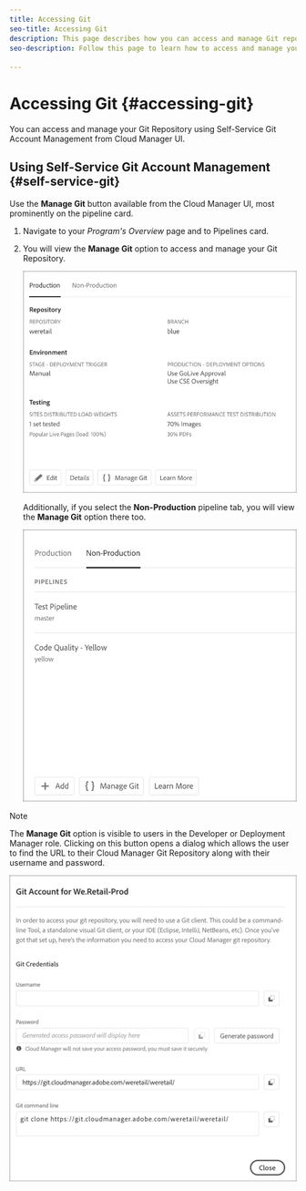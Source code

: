 ```yaml
---
title: Accessing Git
seo-title: Accessing Git
description: This page describes how you can access and manage Git repository.
seo-description: Follow this page to learn how to access and manage your Git repository.

---
```


# Accessing Git {#accessing-git}

You can access and manage your Git Repository using Self-Service Git Account Management from Cloud Manager UI.

## Using Self-Service Git Account Management {#self-service-git}

Use the **Manage Git** button available from the Cloud Manager UI, most prominently on the pipeline card.

1. Navigate to your *Program's Overview* page and to Pipelines card.

1. You will view the **Manage Git** option to access and manage your Git Repository.

   ![](assets/manage-git1.png)

   Additionally, if you select the **Non-Production** pipeline tab, you will view the **Manage Git** option there too.

   ![](assets/manage-git-new2.png)

>[!NOTE]
>
>The **Manage Git** option is visible to users in the Developer or Deployment Manager role. Clicking on this button opens a dialog which allows the user to find the URL to their Cloud Manager Git Repository along with their username and password. 

   ![](assets/manage-git3.png)



